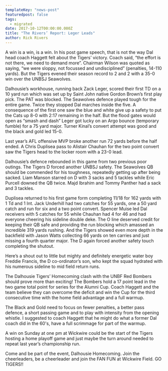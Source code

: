 ```yaml
---
templateKey: "news-post"
featuredpost: false
tags:
  - migrated
date: 2017-10-12T00:00:00.000Z
title: "The Rivers’ Report: Leger Leads"
author: Rick Rivers
---
```


A win is a win, is a win.  In his post game speech, that is not the way Dal head coach Haggett felt about the Tigers’ victory.  Coach said, “the effort is not there, we need to demand more”.  Chairman Wilson was quoted as saying, “we were sloppy, not focussed and undisciplined” (penalties, 14-110 yards).  But the Tigers evened their season record to 2 and 2 with a 35-0 win over the UNBSJ Seawolves.

Dalhousie’s workhouse, running back Zack Leger, scored their first TD on a 10 yard run which was set up by Saint John native Gordon Brown’s first play pick.  The PAT was blocked.  The Seawolves defence played tough for the entire game.  Twice they stopped Dal marches inside the five.  A consequence of the first one saw the blue and white give up a safety to put the Cats up
8-0 with 2:17 remaining in the half.  But the flood gates would open as “smash and dash” Leger
got lucky on an Argo bounce (temporary fumble) for a 75 yard major.  Turner Kinal’s convert attempt was good and the black and gold led 15-0.

Last year’s AFL offensive MVP broke another run 72 yards before the half ended.  A Chris Duplisea pass to Alistair Chauhan for the two point convert saw the Tigers head to the locker room with a 23-0 lead.

Dalhousie’s defence rebounded in this game from two previous poor outings.  The Tigers D forced another UNBSJ safety.  The Seawolves QB should be commended for his toughness, repeatedly getting up after being sacked.  Liam Manson starred on D with 3 sacks and 5 tackles while Eric Purcell downed the QB twice.  Majd Ibrahim and Tommy Panther had a sack and 3 tackles.

Duplisea returned to his first game form completing 11/18 for 162 yards with 1 Td and 1 Int.  Jack Underhill had two catches for 55 yards, one a 50 yard catch and run for six and a two point convert.  Spencer Muise led Dal receivers with 5 catches for 55 while Chauhan had 4 for 46 and had everyone cheering his sideline double deke.  The O line deserved credit for keeping their QB safe and providing the run blocking which amassed an incredible 319 yards rushing.  And the Tigers showed even more depth in the backfield with Jason Watts collecting 66 yards on ten carries and just missing a fourth quarter major.  The D again forced another safety touch completing the shutout.

Here’s a shout out to little but mighty and definitely energetic water boy Freddie Francis, the D
co-ordinator’s son, who kept the squad hydrated with his numerous sideline to mid field return runs.

The Dalhousie Tigers’ Homecoming clash with the UNBF Red Bombers should prove more than exciting!  The Bombers hold a 17 point lead in the two game total point for series for the Alumni Cup.  Coach Haggett and the team believe they can overcome the deficit and win the Cup for the third consecutive time with the home field advantage and a full warmup.

The Black and Gold need to focus on fewer penalties, a better pass defence, a short passing game
and to play with intensity from the opening whistle.  I suggested to coach Haggett that he might do what a former Dal coach did in the 60's, have a full scrimmage for part of the warmup.  

A win on Sunday at one pm at Wickwire could be the start of the Tigers hosting a home playoff game and just maybe the turn around needed to repeat last year’s championship run.

Come and be part of the event, Dalhousie Homecoming.  Join the cheerleaders, be a cheerleader and join the FAN FUN at Wickwire Field.   GO TIGERS!!
